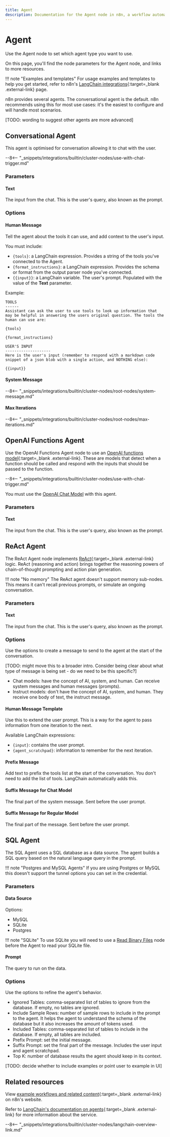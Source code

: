 ```yaml
---
title: Agent
description: Documentation for the Agent node in n8n, a workflow automation platform. Includes details of operations and configuration, and links to examples and credentials information.
---
```


# Agent

Use the Agent node to set which agent type you want to use.

On this page, you'll find the node parameters for the Agent node, and links to more resources.

!!! note "Examples and templates"
	For usage examples and templates to help you get started, refer to n8n's [LangChain integrations](https://n8n.io/integrations/agent/){:target=_blank .external-link} page.

n8n provides several agents. The conversational agent is the default. n8n recommends using this for most use cases: it's the easiest to configure and will handle most scenarios. 

[TODO: wording to suggest other agents are more advanced]

## Conversational Agent

This agent is optimised for conversation allowing it to chat with the user.

--8<-- "_snippets/integrations/builtin/cluster-nodes/use-with-chat-trigger.md"

### Parameters

#### Text

The input from the chat. This is the user's query, also known as the prompt.

### Options

#### Human Message

Tell the agent about the tools it can use, and add context to the user's input.

You must include:

* `{tools}`: a LangChain expression. Provides a string of the tools you've connected to the Agent.
* `{format_instructions}`: a LangChain expression. Provides the schema or format from the output parser node you've connected.
* `{{input}}`: a LangChain variable. The user's prompt. Populated with the value of the **Text** parameter.

Example:

```
TOOLS
------
Assistant can ask the user to use tools to look up information that may be helpful in answering the users original question. The tools the human can use are:

{tools}

{format_instructions}

USER'S INPUT
--------------------
Here is the user's input (remember to respond with a markdown code snippet of a json blob with a single action, and NOTHING else):

{{input}}
```

#### System Message 

--8<-- "_snippets/integrations/builtin/cluster-nodes/root-nodes/system-message.md"

#### Max Iterations

--8<-- "_snippets/integrations/builtin/cluster-nodes/root-nodes/max-iterations.md"

## OpenAI Functions Agent 

Use the OpenAI Functions Agent node to use an [OpenAI functions model](https://platform.openai.com/docs/guides/gpt/function-calling){:target=_blank .external-link}. These are models that detect when a function should be called and respond with the inputs that should be passed to the function.

--8<-- "_snippets/integrations/builtin/cluster-nodes/use-with-chat-trigger.md"

You must use the [OpenAI Chat Model](/integrations/builtin/cluster-nodes/sub-nodes/n8n-nodes-langchain.lmchatopenai/) with this agent.

### Parameters

#### Text

The input from the chat. This is the user's query, also known as the prompt.

## ReAct Agent 

The ReAct Agent node implements [ReAct](https://react-lm.github.io/){:target=_blank .external-link} logic. ReAct (reasoning and action) brings together the reasoning powers of chain-of-thought prompting and action plan generation.

!!! note "No memory"
	The ReAct agent doesn't support memory sub-nodes. This means it can't recall previous prompts, or simulate an ongoing conversation.

### Parameters

#### Text

The input from the chat. This is the user's query, also known as the prompt.

### Options

Use the options to create a message to send to the agent at the start of the conversation.

[TODO: might move this to a broader intro. Consider being clear about what type of message is being set - do we need to be this specific?]
* Chat models: have the concept of AI, system, and human. Can receive system messages and human messages (prompts).
* Instruct models: don't have the concept of AI, system, and human. They receive one body of text, the instruct message.

#### Human Message Template

Use this to extend the user prompt. This is a way for the agent to pass information from one iteration to the next.

Available LangChain expressions:

* `{input}`: contains the user prompt.
* `{agent_scratchpad}`: information to remember for the next iteration.

#### Prefix Message

Add text to prefix the tools list at the start of the conversation. You don't need to add the list of tools. LangChain automatically adds this.

#### Suffix Message for Chat Model

The final part of the system message. Sent before the user prompt.

#### Suffix Message for Regular Model

The final part of the message. Sent before the user prompt.

## SQL Agent 

The SQL Agent uses a SQL database as a data source. The agent builds a SQL query based on the natural language query in the prompt.

!!! note "Postgres and MySQL Agents"
    If you are using Postgres or MySQL this doesn't support the tunnel options you can set in the credential.

### Parameters

#### Data Source

Options:

* MySQL
* SQLite
* Postgres

!!! note "SQLite"
	To use SQLite you will need to use a [Read Binary Files](/integrations/builtin/core-nodes/n8n-nodes-base.readbinaryfiles/) node before the Agent to read your SQLite file. 

#### Prompt

The query to run on the data.

### Options

Use the options to refine the agent's behavior.

* Ignored Tables: comma-separated list of tables to ignore from the database. If empty, no tables are ignored.
* Include Sample Rows: number of sample rows to include in the prompt to the agent. It helps the agent to understand the schema of the database but it also increases the amount of tokens used.
* Included Tables: comma-separated list of tables to include in the database. If empty, all tables are included.
* Prefix Prompt: set the initial message.
* Suffix Prompt: set the final part of the message. Includes the user input and agent scratchpad. 
* Top K: number of database results the agent should keep in its context.


[TODO: decide whether to include examples or point user to example in UI]


## Related resources

View [example workflows and related content](https://n8n.io/integrations/agent/){:target=_blank .external-link} on n8n's website.

Refer to [LangChain's documentation on agents](https://js.langchain.com/docs/modules/agents/agent_types/){:target=_blank .external-link} for more information about the service.

--8<-- "_snippets/integrations/builtin/cluster-nodes/langchain-overview-link.md"
